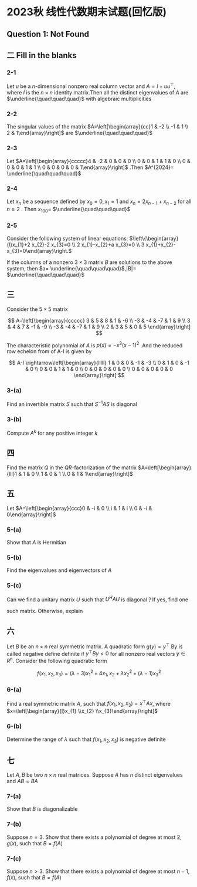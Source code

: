 # 2023秋 线性代数期末试题(回忆版)

## Question 1: Not Found

## 二 Fill in the blanks

### 2-1

Let $u$ be a $n$-dimensional nonzero real column vector and $A=I+u u^{\top}$, where $I$ is the $n \times n$ identity matrix.Then all the distinct eigenvalues of $A$ are $\underline{\quad\quad\quad}$ with algebraic multiplicities

### 2-2

The singular values of the matrix $A=\left[\begin{array}{cc}1 & -2 \\ -1 & 1 \\ 2 & 1\end{array}\right]$ are $\underline{\quad\quad\quad}$

### 2-3

Let $A=\left[\begin{array}{ccccc}4 & -2 & 0 & 0 & 0 \\ 0 & 0 & 1 & 1 & 0 \\ 0 & 0 & 0 & 1 & 1 \\ 0 & 0 & 0 & 0 & 1\end{array}\right]$ .Then $A^{2024}= \underline{\quad\quad\quad}$

### 2-4

Let $x_{n}$ be a sequence defined by $x_{0}=0, x_{1}=1$ and $x_{n}=2 x_{n-1}+x_{n-2}$ for all $n \geqslant 2$ . Then $x_{100}=$ $\underline{\quad\quad\quad}$

### 2-5

Consider the following system of linear equations: $\left\{\begin{array}{l}x_{1}+2 x_{2}-2 x_{3}=0 \\ 2 x_{1}-x_{2}+a x_{3}=0 \\ 3 x_{1}+x_{2}-x_{3}=0\end{array}\right.$

If the columns of a nonzero $3 \times 3$ matrix $B$ are solutions to the above system, then $a= \underline{\quad\quad\quad}$,|B|= $\underline{\quad\quad\quad}$

## 三

Consider the $5 \times 5$ matrix

$$
A=\left[\begin{array}{ccccc}
3 & 5 & 8 & 1 & -6 \\
-3 & -4 & -7 & 1 & 9 \\
3 & 4 & 7 & -1 & -9 \\
-3 & -4 & -7 & 1 & 9 \\
2 & 3 & 5 & 0 & 5
\end{array}\right]
$$

The characteristic polynomial of $A$ is $p(x)=-x^{3}(x-1)^{2}$ .And the reduced row echelon from of A-I is given by

$$
A-I \rightarrow\left[\begin{array}{lllll}
1 & 0 & 0 & -1 & -3 \\
0 & 1 & 0 & -1 & 0 \\
0 & 0 & 1 & 1 & 0 \\
0 & 0 & 0 & 0 & 0 \\
0 & 0 & 0 & 0 & 0
\end{array}\right]
$$

### 3-(a)

Find an invertible matrix $S$ such that $S^{-1} A S$ is diagonal

### 3-(b)

Compute $A^{k}$ for any positive integer $k$

## 四

Find the matrix $Q$ in the $Q R$-factorization of the matrix $A=\left[\begin{array}{lll}1 & 1 & 0 \\ 1 & 0 & 1 \\ 0 & 1 & 1\end{array}\right]$

## 五

Let $A=\left[\begin{array}{ccc}0 & -i & 0 \\ i & 1 & i \\ 0 & -i & 0\end{array}\right]$

### 5-(a)

Show that $A$ is Hermitian

### 5-(b)

Find the eigenvalues and eigenvectors of $A$

### 5-(c)

Can we find a unitary matrix $U$ such that $U^{H} A U$ is diagonal？If yes, find one

such matrix. Otherwise, explain

## 六

Let $B$ be an $n \times n$ real symmetric matrix. A quadratic form $g(y)=y^{\top}$ By is called negative define definite if $y^{\top} B y<0$ for all nonzero real vectors $y \in R^{n}$. Consider the following quadratic form

$$
f\left(x_{1}, x_{2}, x_{3}\right)=(\lambda-3) x_{1}^{2}+4 x_{1}, x_{2}+\lambda x_{2}^{2}+(\lambda-1) x_{3}^{2}
$$

### 6-(a)

Find a real symmetric matrix $A$, such that $f\left(x_{1}, x_{2}, x_{3}\right)=x^{\top} A x$, where $x=\left[\begin{array}{l}x_{1} \\x_{2} \\x_{3}\end{array}\right]$

### 6-(b)

Determine the range of $\lambda$ such that $f\left(x_{1}, x_{2}, x_{3}\right)$ is negative definite

## 七

Let $A, B$ be two $n \times n$ real matrices. Suppose $A$ has $n$ distinct eigenvalues and $A B=B A$

### 7-(a)

Show that $B$ is diagonalizable

### 7-(b)

Suppose $n=3$. Show that there exists a polynomial of degree at most $2, g(x)$, such that $B=f(A)$

### 7-(c)

Suppose $n>3$. Show that there exists a polynomial of degree at most $n-1, f(x)$, such that $B=f(A)$
